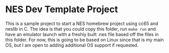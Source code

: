 # NES Dev Template Project

This is a sample project to start a NES homebrew project using cc65 and neslib in C. The idea is that you could copy this folder, run `make run` and have an emulator launch with a freshly built .nes file based off the files in this folder. For now, this is going to be based on Linux since that is my main OS, but I am open to adding additional OS support if requested.
